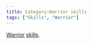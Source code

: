 ```yaml
---
title: Category:Warrior skills
tags: ["Skills", "Warrior"]
---
```

[Warrior](Warrior "wikilink") [skills](skill "wikilink").
 